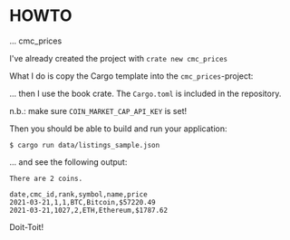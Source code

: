 # HOWTO

... cmc_prices

I've already created the project with `crate new cmc_prices`

What I do is copy the Cargo template into the `cmc_prices`-project:

... then I use the book crate. The `Cargo.toml` is included in the repository.

n.b.: make sure `COIN_MARKET_CAP_API_KEY` is set!

Then you should be able to build and run your application:

```SHELL
$ cargo run data/listings_sample.json
```

... and see the following output:

```TXT
There are 2 coins.

date,cmc_id,rank,symbol,name,price
2021-03-21,1,1,BTC,Bitcoin,$57220.49
2021-03-21,1027,2,ETH,Ethereum,$1787.62
```

Doit-Toit!
